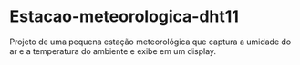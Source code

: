 # Estacao-meteorologica-dht11
Projeto de uma pequena estação meteorológica que captura a umidade do ar e a temperatura do ambiente e exibe em um display.
